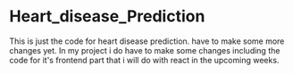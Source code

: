 # Heart_disease_Prediction
This is just the code for heart disease prediction.
have to make some more changes yet.
In my project i do have to make some changes including the code for it's frontend part that i will do with react in the upcoming weeks.

